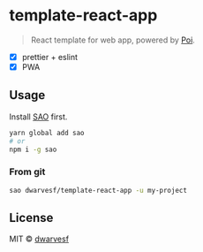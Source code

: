 # template-react-app

> React template for web app, powered by [Poi](https://poi.js.org/).

- [x] prettier + eslint
- [x] PWA

## Usage

Install [SAO](https://github.com/egoist/sao) first.

```bash
yarn global add sao
# or
npm i -g sao
```

### From git

```bash
sao dwarvesf/template-react-app -u my-project
```

## License

MIT &copy; [dwarvesf](github.com/dwarvesf)
